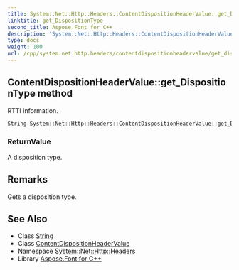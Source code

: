 ```yaml
---
title: System::Net::Http::Headers::ContentDispositionHeaderValue::get_DispositionType method
linktitle: get_DispositionType
second_title: Aspose.Font for C++
description: 'System::Net::Http::Headers::ContentDispositionHeaderValue::get_DispositionType method. RTTI information in C++.'
type: docs
weight: 100
url: /cpp/system.net.http.headers/contentdispositionheadervalue/get_dispositiontype/
---
```

## ContentDispositionHeaderValue::get_DispositionType method


RTTI information.

```cpp
String System::Net::Http::Headers::ContentDispositionHeaderValue::get_DispositionType()
```


### ReturnValue

A disposition type.
## Remarks


Gets a disposition type. 
## See Also

* Class [String](../../../system/string/)
* Class [ContentDispositionHeaderValue](../)
* Namespace [System::Net::Http::Headers](../../)
* Library [Aspose.Font for C++](../../../)
